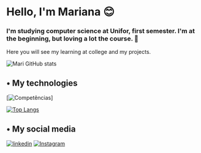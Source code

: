 # Hello, I'm Mariana 😊
### I'm studying computer science at Unifor, first semester. I'm at the beginning, but loving a lot the course. 🤭
Here you will see my learning at college and my projects.

![Mari GitHub stats](https://github-readme-stats.vercel.app/api?username=MarianaV11&show_icons=true&theme=tokyonight)

## • My technologies
[![Competências](https://img.shields.io/badge/JavaScript-F7DF1E?style=for-the-badge&logo=javascript&logoColor=black
)]

[![Top Langs](https://github-readme-stats.vercel.app/api/top-langs/?username=MarianaV11&layout=compact)](https://github.com/MarianaV11/github-readme-stats)


## • My social media
[![linkedin](https://img.shields.io/badge/LinkedIn-0077B5?style=for-the-badge&logo=linkedin&logoColor=white
)](https://www.linkedin.com/in/mariana-vieira11/)
[![Instagram](https://img.shields.io/badge/Instagram-E4405F?style=for-the-badge&logo=instagram&logoColor=white
)](https://www.instagram.com/mari_vca/)
